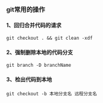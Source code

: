 ###  git常用的操作

#### 1、回归合并代码的请求

```
git checkout . && git clean -xdf
```



#### 2、强制删除本地的代码分支

```
git branch -D branchName
```



#### 3、检出代码到本地

```
git checkout -b 本地分支名 远程分支名
```

